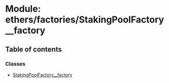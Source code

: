 # Module: ethers/factories/StakingPoolFactory\_\_factory

## Table of contents

### Classes

- [StakingPoolFactory\_\_factory](../classes/ethers_factories_StakingPoolFactory__factory.StakingPoolFactory__factory.md)
